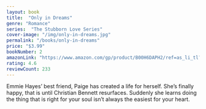 ```yaml
---
layout: book
title:  "Only in Dreams"
genre: "Romance"
series:  "The Stubborn Love Series"
cover-image: "/img/only-in-dreams.jpg"
permalink: "/books/only-in-dreams"
price: "$3.99"
bookNumber: 2
amazonLink: "https://www.amazon.com/gp/product/B00H6DAPH2/ref=as_li_tl?ie=UTF8&tag=owensmc-20&camp=1789&creative=9325&linkCode=as2&creativeASIN=B00H6DAPH2&linkId=0cf4c3698a386b07e0c5a44b229f9f35"
rating: 4.6
reviewCount: 233
---
```

Emmie Hayes’ best friend, Paige has created a life for herself. She’s finally happy, that is until Christian Bennett resurfaces. Suddenly she learns doing the thing that is right for your soul isn’t always the easiest for your heart.
